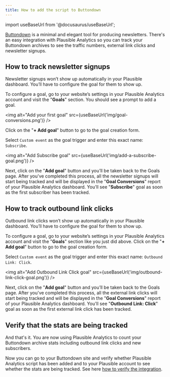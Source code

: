 ```yaml
---
title: How to add the script to Buttondown
---
```


import useBaseUrl from '@docusaurus/useBaseUrl';

[Buttondown](https://buttondown.email/) is a minimal and elegant tool for producing newsletters. There's an easy integration with Plausible Analytics so you can track your Buttondown archives to see the traffic numbers, external link clicks and newsletter signups. 

## How to track newsletter signups

Newsletter signups won’t show up automatically in your Plausible dashboard. You’ll have to configure the goal for them to show up.

To configure a goal, go to your website’s settings in your Plausible Analytics account and visit the "**Goals**" section. You should see a prompt to add a goal.

<img alt="Add your first goal" src={useBaseUrl('img/goal-conversions.png')} />

Click on the "**+ Add goal**" button to go to the goal creation form.

Select `Custom event` as the goal trigger and enter this exact name: `Subscribe`.

<img alt="Add Subscribe goal" src={useBaseUrl('img/add-a-subscribe-goal.png')} />

Next, click on the "**Add goal**" button and you’ll be taken back to the Goals page. After you've completed this process, all the newsletter signups will start being tracked and will be displayed in the "**Goal Conversions**" report of your Plausible Analytics dashboard. You'll see "**Subscribe**" goal as soon as the first subscriber has been tracked.

## How to track outbound link clicks

Outbound link clicks won’t show up automatically in your Plausible dashboard. You’ll have to configure the goal for them to show up.

To configure a goal, go to your website’s settings in your Plausible Analytics account and visit the "**Goals**" section like you just did above. Click on the "**+ Add goal**" button to go to the goal creation form.

Select `Custom event` as the goal trigger and enter this exact name: `Outbound Link: Click`.

<img alt="Add Outbound Link Click goal" src={useBaseUrl('img/outbound-link-click-goal.png')} />

Next, click on the "**Add goal**" button and you’ll be taken back to the Goals page. After you've completed this process, all the external link clicks will start being tracked and will be displayed in the "**Goal Conversions**" report of your Plausible Analytics dashboard. You'll see "**Outbound Link: Click**" goal as soon as the first external link click has been tracked.

## Verify that the stats are being tracked

And that's it. You are now using Plausible Analytics to count your Buttondown archive stats including outbound link clicks and new subscribers. 

Now you can go to your Buttondown site and verify whether Plausible Analytics script has been added and to your Plausible account to see whether the stats are being tracked. See here [how to verify the integration](plausible-script.md#verify-if-the-script-is-installed-on-your-site).
